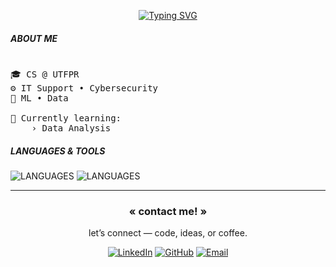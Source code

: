 <div align="center">
  
<a href="https://git.io/typing-svg"><img src="https://readme-typing-svg.herokuapp.com?font=Roboto+Mono&weight=900&size=30&duration=3800&pause=1000&color=AB9DFF&center=true&multiline=true&width=455&height=60&lines=Hello+World!+I'm+Sophia!+%F0%9F%90%88" alt="Typing SVG" /></a>

</div>


##### ABOUT ME 
<pre>

🎓 CS @ UTFPR
⚙️ IT Support • Cybersecurity  
🧠 ML • Data

🧩 Currently learning:
    › Data Analysis
</pre>

##### LANGUAGES & TOOLS

<img src="https://github-readme-tech-stack.vercel.app/api/cards?title=LANGUAGES&fontFamily=Roboto+Mono&lineCount=1&hideTitle=true&bg=%230D1117&badge=%23161B22&border=%2321262D&titleColor=%2358A6FF&line1=python%2Cpython%2C18c4db%3BJavascript%2CJS%2Cffe500%3BMYSQL%2CSQL%2C71ffe9%3B" alt="LANGUAGES" />
<img src="https://github-readme-tech-stack.vercel.app/api/cards?title=LANGUAGES&fontFamily=Roboto+Mono&lineCount=1&hideTitle=true&bg=%230D1117&badge=%23161B22&border=%2321262D&titleColor=%2358A6FF&line1=GIT%2CGIT%2Cffffff%3BLINUX%2Clinux%2C8c61ff%3Bjupyter%2Cjupyter%2Cffc538%3Bvirtualbox%2CVIRTUALBOX%2Cff4848%3B" alt="LANGUAGES" />

<div align="center">
  
---
  
### « contact me! »
let’s connect — code, ideas, or coffee.
<BR>

[![LinkedIn](https://img.shields.io/badge/-LinkedIn-0077B5?style=flat-square&logo=linkedin&logoColor=white)](https://linkedin.com/in/sophiaperaza)
[![GitHub](https://img.shields.io/badge/-GitHub-171515?style=flat-square&logo=github&logoColor=white)](https://github.com/sopbit)
[![Email](https://img.shields.io/badge/-Email-D14836?style=flat-square&logo=gmail&logoColor=white)](mailto:s.bruginski@gmail.com)

